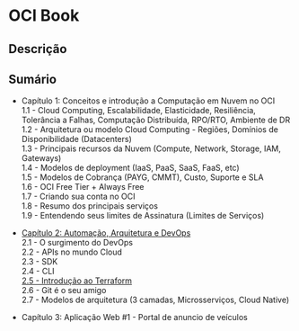 # OCI Book

## Descrição

## Sumário

- Capítulo 1: Conceitos e introdução a Computação em Nuvem no OCI <br>
    1.1 - Cloud Computing, Escalabilidade, Elasticidade, Resiliência, Tolerância a Falhas, Computação Distribuída, RPO/RTO, Ambiente de DR <br>
    1.2 - Arquitetura ou modelo Cloud Computing - Regiões, Domínios de Disponibilidade (Datacenters) <br>
    1.3 - Principais recursos da Nuvem (Compute, Network, Storage, IAM, Gateways) <br>
    1.4 - Modelos de deployment (IaaS, PaaS, SaaS, FaaS, etc) <br>
    1.5 - Modelos de Cobrança (PAYG, CMMT), Custo, Suporte e SLA <br>
    1.6 - OCI Free Tier + Always Free <br>
    1.7 - Criando sua conta no OCI <br>
    1.8 - Resumo dos principais serviços <br>
    1.9 - Entendendo seus limites de Assinatura (Limites de Serviços) <br>

- [Capítulo 2: Automação, Arquitetura e DevOps](https://github.com/daniel-armbrust/oci-book/blob/main/chapter-2/README.md) <br>
    2.1 - O surgimento do DevOps <br>
    2.2 - APIs no mundo Cloud <br>
    2.3 - SDK <br>
    2.4 - CLI <br>
    [2.5 - Introdução ao Terraform](https://github.com/daniel-armbrust/oci-book/blob/main/chapter-2/2-5_Terraform.md) <br>
    2.6 - Git é o seu amigo <br>
    2.7 - Modelos de arquitetura (3 camadas, Microsserviços, Cloud Native) <br>

- Capítulo 3: Aplicação Web #1 - Portal de anuncio de veículos